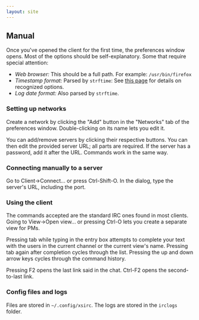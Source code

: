 ```yaml
---
layout: site
---
```


Manual
------

Once you've opened the client for the first time, the preferences window opens.
Most of the options should be self-explanatory. Some that require special attention:

* *Web browser:* This should be a full path. For example: `/usr/bin/firefox`
* *Timestamp format:* Parsed by `strftime`: See
[this page](http://linux.die.net/man/3/strftime) for details on recognized options.
* *Log date format:* Also parsed by `strftime`.

### Setting up networks

Create a network by clicking the "Add" button in the "Networks" tab of the preferences
window. Double-clicking on its name lets you edit it.

You can add/remove servers by clicking their respective buttons. You can then
edit the provided server URL; all parts are required. If the server has a password,
add it after the URL. Commands work in the same way.

### Connecting manually to a server

Go to Client->Connect... or press Ctrl-Shift-O. In the dialog, type the server's
URL, including the port.

### Using the client

The commands accepted are the standard IRC ones found in most clients. Going to
View->Open view... or pressing Ctrl-O lets you create a separate view for PMs.

Pressing tab while typing in the entry box attempts to complete your text with
the users in the current channel or the current view's name. Pressing tab again
after completion cycles through the list. Pressing the up and down arrow keys
cycles through the command history.

Pressing F2 opens the last link said in the chat. Ctrl-F2 opens the second-to-last
link.

### Config files and logs

Files are stored in `~/.config/xsirc`. The logs are stored in the `irclogs` folder.
